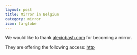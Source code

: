 ```yaml
---
layout: post
title: Mirror in Belgium
category: mirror
icon: fa-globe
---
```


We would like to thank [alexiobash.com](http://alexiobash.com/) for becoming a mirror.

They are offering the following access: [http](http://mirror.alexiobash.com/blackarch/)
